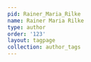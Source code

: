 ```yaml
---
pid: Rainer_Maria_Rilke
name: Rainer Maria Rilke
type: author
order: '123'
layout: tagpage
collection: author_tags
---
```

